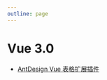 ```yaml
---
outline: page
---
```


# Vue 3.0 #

- [AntDesign Vue 表格扩展插件](https://www.npmjs.com/package/@changweihua/antdv-plus-table)